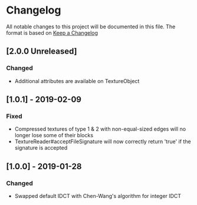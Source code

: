 # Changelog
All notable changes to this project will be documented in this file.
The format is based on [Keep a Changelog](https://keepachangelog.com)

## [2.0.0 Unreleased]
### Changed
- Additional attributes are available on TextureObject

## [1.0.1] - 2019-02-09
### Fixed 
- Compressed textures of type 1 & 2 with non-equal-sized edges will no longer lose some of their blocks 
- TextureReader#acceptFileSignature will now correctly return 'true' if the signature is accepted

## [1.0.0] - 2019-01-28
### Changed
- Swapped default IDCT with Chen-Wang's algorithm for integer IDCT